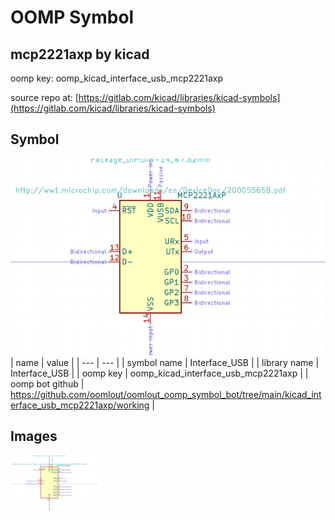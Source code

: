 # OOMP Symbol  
## mcp2221axp  by kicad  
  
oomp key: oomp_kicad_interface_usb_mcp2221axp  
  
source repo at: [https://gitlab.com/kicad/libraries/kicad-symbols](https://gitlab.com/kicad/libraries/kicad-symbols)  
## Symbol  
  
[![working.png](working_600.png)](working.png)  
| name | value | 
| --- | --- | 
| symbol name | Interface_USB | 
| library name | Interface_USB | 
| oomp key | oomp_kicad_interface_usb_mcp2221axp | 
| oomp bot github | https://github.com/oomlout/oomlout_oomp_symbol_bot/tree/main/kicad_interface_usb_mcp2221axp/working | 
## Images  
  
[![working.png](working_140.png)](working.png)  
